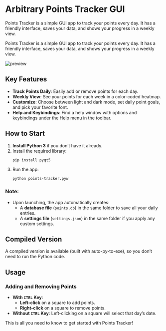 # Arbitrary Points Tracker GUI

Points Tracker is a simple GUI app to track your points every day. It has a friendly interface, saves your data, and shows your progress in a weekly view.

Points Tracker is a simple GUI app to track your points every day. It has a friendly interface, saves your data, and shows your progress in a weekly view.

![preview](https://i.imgur.com/1gqVxdp.png)

## Key Features

- **Track Points Daily**: Easily add or remove points for each day.
- **Weekly View**: See your points for each week in a color-coded heatmap.
- **Customize**: Choose between light and dark mode, set daily point goals, and pick your favorite font.
- **Help and Keybindings**: Find a help window with options and keybindings under the Help menu in the toolbar.

## How to Start

1. **Install Python 3** if you don’t have it already.
2. Install the required library:
   ```bash
   pip install pyqt5
   ```
3. Run the app:
   ```bash
   python points-tracker.pyw
   ```

### Note:
- Upon launching, the app automatically creates:
  - A **database file** (`points.db`) in the same folder to save all your daily entries.
  - A **settings file** (`settings.json`) in the same folder if you apply any custom settings.

## Compiled Version

A compiled version is available (built with auto-py-to-exe), so you don’t need to run the Python code.

## Usage

### Adding and Removing Points
- **With `CTRL` Key**: 
  - **Left-click** on a square to add points.
  - **Right-click** on a square to remove points.
- **Without `CTRL` Key**: Left-clicking on a square will select that day’s date.

This is all you need to know to get started with Points Tracker!
